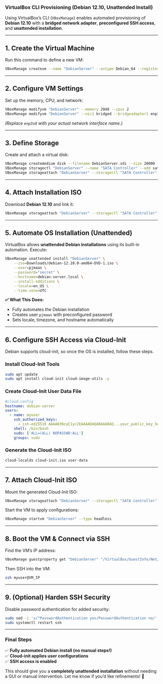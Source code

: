 ### **VirtualBox CLI Provisioning (Debian 12.10, Unattended Install)**

Using VirtualBox’s CLI (`VBoxManage`) enables automated provisioning of **Debian 12.10** with a **bridged network adapter**, **preconfigured SSH access**, and **unattended installation**.

---

## **1. Create the Virtual Machine**
Run this command to define a new VM:

```bash
VBoxManage createvm --name "DebianServer" --ostype Debian_64 --register
```

---

## **2. Configure VM Settings**
Set up the memory, CPU, and network:

```bash
VBoxManage modifyvm "DebianServer" --memory 2048 --cpus 2
VBoxManage modifyvm "DebianServer" --nic1 bridged --bridgeadapter1 enp3s0
```
*(Replace `enp3s0` with your actual network interface name.)*

---

## **3. Define Storage**
Create and attach a virtual disk:

```bash
VBoxManage createmedium disk --filename DebianServer.vdi --size 20000 --format VDI
VBoxManage storagectl "DebianServer" --name "SATA Controller" --add sata
VBoxManage storageattach "DebianServer" --storagectl "SATA Controller" --port 0 --device 0 --type hdd --medium DebianServer.vdi
```

---

## **4. Attach Installation ISO**
Download **Debian 12.10** and link it:

```bash
VBoxManage storageattach "DebianServer" --storagectl "SATA Controller" --port 1 --device 0 --type dvddrive --medium ~/Downloads/debian-12.10.0-amd64-DVD-1.iso
```

---

## **5. Automate OS Installation (Unattended)**
VirtualBox allows **unattended Debian installations** using its built-in automation. Execute:

```bash
VBoxManage unattended install "DebianServer" \
    --iso=Downloads/debian-12.10.0-amd64-DVD-1.iso \
    --user=pjmaas \
    --password="secret" \
    --hostname=debian-server.local \
    --install-additions \
    --locale=en_US \
    --time-zone=UTC
```

**✅ What This Does:**

* Fully automates the Debian installation
* Creates user `pjmaas` with preconfigured password
* Sets locale, timezone, and hostname automatically

---

## **6. Configure SSH Access via Cloud-Init**
Debian supports cloud-init, so once the OS is installed, follow these steps.

### **Install Cloud-Init Tools**
```bash
sudo apt update
sudo apt install cloud-init cloud-image-utils -y
```

### **Create Cloud-Init User Data File**
```yaml
#cloud-config
hostname: debian-server
users:
  - name: myuser
    ssh_authorized_keys:
      - ssh-ed25519 AAAAB3NzaC1yc2EAAAADAQABAAABAQ...your_public_key_here...
    shell: /bin/bash
    sudo: ['ALL=(ALL) NOPASSWD:ALL']
    groups: sudo
```

### **Generate the Cloud-Init ISO**
```bash
cloud-localds cloud-init.iso user-data
```

---

## **7. Attach Cloud-Init ISO**
Mount the generated Cloud-Init ISO:

```bash
VBoxManage storageattach "DebianServer" --storagectl "SATA Controller" --port 2 --device 0 --type dvddrive --medium cloud-init.iso
```

Start the VM to apply configurations:
```bash
VBoxManage startvm "DebianServer" --type headless
```

---

## **8. Boot the VM & Connect via SSH**
Find the VM’s IP address:

```bash
VBoxManage guestproperty get "DebianServer" "/VirtualBox/GuestInfo/Net/0/V4/IP"
```

Then SSH into the VM:

```bash
ssh myuser@VM_IP
```

---

## **9. (Optional) Harden SSH Security**
Disable password authentication for added security:

```bash
sudo sed -i 's/^PasswordAuthentication yes/PasswordAuthentication no/' /etc/ssh/sshd_config
sudo systemctl restart ssh
```

---

### **Final Steps**
✅ **Fully automated Debian install (no manual steps!)**  
✅ **Cloud-init applies user configurations**  
✅ **SSH access is enabled**  

This should give you a **completely unattended installation** without needing a GUI or manual intervention. Let me know if you’d like refinements! 🚀
